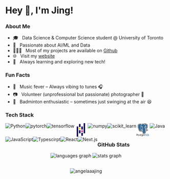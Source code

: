 # Hey 👋, I'm Jing!

### About Me

- 🎓 &nbsp; Data Science & Computer Science student @ University of Toronto
- 🤖 &nbsp; Passionate about AI/ML and Data
- 👨🏻‍💻 &nbsp; Most of my projects are available on [Github](https://github.com/angelaaajing?tab=repositories)
- 🌐 &nbsp; Visit my [website](https://jingyu.vercel.app/)
- 🚀 &nbsp; Always learning and exploring new tech!
  
### Fun Facts
- 🎵 &nbsp; Music fever – Always vibing to tunes 🎧
- 📷 &nbsp; Volunteer (unprofessional but passionate) photographer 📸
- 🏸 &nbsp; Badminton enthusiastic – sometimes just swinging at the air 😆

### Tech Stack
<div align="center">
<a href="https://www.python.org" target="_blank"><img align="left" alt="Python" height ="42px" src="https://raw.githubusercontent.com/rahul-jha98/github_readme_icons/main/language_and_tools/square/python/python.svg"></a>
<a href="https://pytorch.org/" target="_blank"> <img align="left" src="https://raw.githubusercontent.com/rahul-jha98/github_readme_icons/main/language_and_tools/square/pytorch/pytorch.svg" alt="pytorch" height="42px"/> </a> 
<a href="https://www.tensorflow.org" target="_blank"> <img align="left" src="https://raw.githubusercontent.com/rahul-jha98/github_readme_icons/main/language_and_tools/square/tensorflow/tensorflow.svg" alt="tensorflow" height="42px"/> </a> 
<a href="https://pandas.pydata.org/" target="_blank" rel="noreferrer"> <img align="left" alt="pandas" height ="42px" src="https://raw.githubusercontent.com/devicons/devicon/2ae2a900d2f041da66e950e4d48052658d850630/icons/pandas/pandas-original.svg"/></a>
<a href="https://numpy.org/" target="_blank" rel="noreferrer"> <img align="left" alt="numpy" height ="42px" src="https://cdn.jsdelivr.net/gh/devicons/devicon/icons/numpy/numpy-original.svg"/></a>
<a href="https://scikit-learn.org/" target="_blank" rel="noreferrer"> <img align="left" alt="scikit_learn" height ="34px" src="https://upload.wikimedia.org/wikipedia/commons/0/05/Scikit_learn_logo_small.svg"/> </a>
<a href="https://www.postgresql.org" target="_blank" rel="noreferrer"> <img align="left" alt="postgresql" height ="42px" src="https://raw.githubusercontent.com/devicons/devicon/master/icons/postgresql/postgresql-original-wordmark.svg"/> </a>
<a href="https://www.java.com" target="_blank"><img align="left" alt="Java" height ="42px" src="https://raw.githubusercontent.com/rahul-jha98/github_readme_icons/main/language_and_tools/square/java/java.svg"></a>
<a href="https://developer.mozilla.org/en-US/docs/Web/JavaScript" target="_blank"> <img align="left" alt="JavaScript" height ="42px"  src="https://raw.githubusercontent.com/rahul-jha98/github_readme_icons/main/language_and_tools/square/javascript/javascript.svg"> </a>
<a href="https://www.typescriptlang.org/" target="_blank"><img align="left" alt="Typescirpt" height ="42px" src="https://raw.githubusercontent.com/rahul-jha98/github_readme_icons/main/language_and_tools/square/typescript/typescript.svg"></a>
<a href="https://reactjs.org/" target="_blank"> <img align="left" alt="React" height ="42px" src="https://raw.githubusercontent.com/rahul-jha98/github_readme_icons/main/language_and_tools/square/react/react.svg"></a>
<a href="https://nextjs.org/" target="_blank"> <img align="left" alt="Next.js" height ="42px" src="https://cdn.jsdelivr.net/gh/devicons/devicon/icons/nextjs/nextjs-original.svg"></a>
</div>

</br></br>

### GitHub Stats  
<div align="center">
  <img src="https://github-readme-stats.vercel.app/api/top-langs?username=angelaaajing&locale=en&hide_title=false&layout=compact&card_width=320&langs_count=5&theme=dracula&hide_border=false&order=2" height="150" alt="languages graph"  />
  <img src="https://github-readme-stats.vercel.app/api?username=angelaaajing&hide_title=false&hide_rank=false&show_icons=true&include_all_commits=true&count_private=true&disable_animations=false&theme=dracula&locale=en&hide_border=false&order=1" height="150" alt="stats graph"  />
</div>

</br>

<p align="center"> <img src="https://komarev.com/ghpvc/?username=angelaaajing&label=Profile%20views&color=0e75b6&style=flat" alt="angelaaajing" /> </p>
